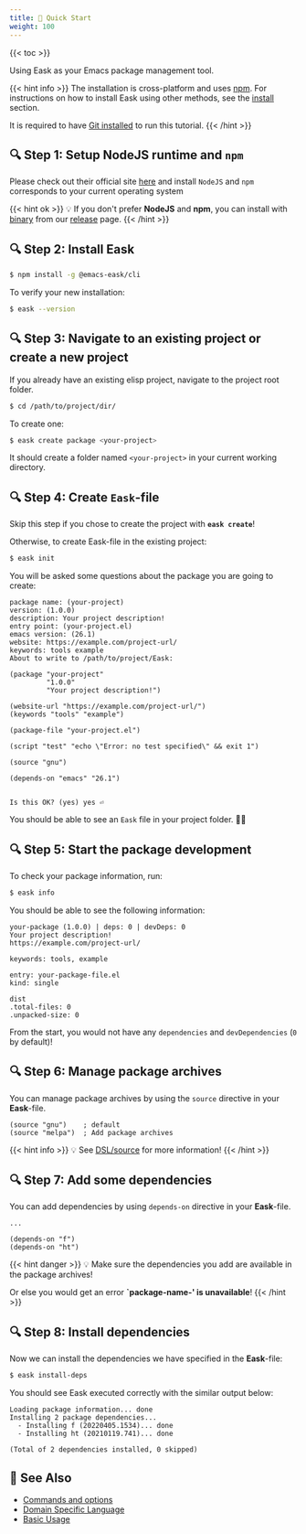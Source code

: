 ```yaml
---
title: 🔰 Quick Start
weight: 100
---
```


{{< toc >}}

Using Eask as your Emacs package management tool.

{{< hint info >}}
The installation is cross-platform and uses [npm](https://www.npmjs.com/).
For instructions on how to install Eask using other methods, see the
[install](https://emacs-eask.github.io/Getting-Started/Install-Eask/)
section.

It is required to have [Git installed](https://git-scm.com/downloads)
to run this tutorial.
{{< /hint >}}

## 🔍 Step 1: Setup NodeJS runtime and `npm`

Please check out their official site
[here](https://docs.npmjs.com/downloading-and-installing-node-js-and-npm#using-a-node-installer-to-install-nodejs-and-npm)
and install `NodeJS` and `npm` corresponds to your current operating system

{{< hint ok >}}
💡 If you don't prefer **NodeJS** and **npm**, you can install with [binary](https://emacs-eask.github.io/Getting-Started/Install-Eask/#binary-cross-platform)
from our [release](https://github.com/emacs-eask/cli/releases) page.
{{< /hint >}}

## 🔍 Step 2: Install Eask

```sh
$ npm install -g @emacs-eask/cli
```

To verify your new installation:

```sh
$ eask --version
```

## 🔍 Step 3: Navigate to an existing project or create a new project

If you already have an existing elisp project, navigate to the project root
folder.

```sh
$ cd /path/to/project/dir/
```

To create one:

```sh
$ eask create package <your-project>
```

It should create a folder named `<your-project>` in your current working directory.

## 🔍 Step 4: Create `Eask`-file

Skip this step if you chose to create the project with **`eask create`**!

Otherwise, to create Eask-file in the existing project:

```sh
$ eask init
```

You will be asked some questions about the package you are going to create:

```
package name: (your-project)
version: (1.0.0)
description: Your project description!
entry point: (your-project.el)
emacs version: (26.1)
website: https://example.com/project-url/
keywords: tools example
About to write to /path/to/project/Eask:

(package "your-project"
         "1.0.0"
         "Your project description!")

(website-url "https://example.com/project-url/")
(keywords "tools" "example")

(package-file "your-project.el")

(script "test" "echo \"Error: no test specified\" && exit 1")

(source "gnu")

(depends-on "emacs" "26.1")


Is this OK? (yes) yes ⏎
```

You should be able to see an `Eask` file in your project folder. 🎉🎊

## 🔍 Step 5: Start the package development

To check your package information, run:

```sh
$ eask info
```

You should be able to see the following information:

```
your-package (1.0.0) | deps: 0 | devDeps: 0
Your project description!
https://example.com/project-url/

keywords: tools, example

entry: your-package-file.el
kind: single

dist
.total-files: 0
.unpacked-size: 0
```

From the start, you would not have any `dependencies` and `devDependencies` (`0` by default)!

## 🔍 Step 6: Manage package archives

You can manage package archives by using the `source` directive in your **Eask**-file.

```elisp
(source "gnu")    ; default
(source "melpa")  ; Add package archives
```

{{< hint info >}}
💡 See [DSL/source](https://emacs-eask.github.io/DSL/#-source-alias) for more information!
{{< /hint >}}

## 🔍 Step 7: Add some dependencies

You can add dependencies by using `depends-on` directive in your **Eask**-file.

```elisp
...

(depends-on "f")
(depends-on "ht")
```

{{< hint danger >}}
💡 Make sure the dependencies you add are available in the package archives!

Or else you would get an error **`package-name-' is unavailable**!
{{< /hint >}}

## 🔍 Step 8: Install dependencies

Now we can install the dependencies we have specified in the **Eask**-file:

```sh
$ eask install-deps
```

You should see Eask executed correctly with the similar output below:

```
Loading package information... done
Installing 2 package dependencies...
  - Installing f (20220405.1534)... done
  - Installing ht (20210119.741)... done

(Total of 2 dependencies installed, 0 skipped)
```

## 🔗 See Also

- [Commands and options](https://emacs-eask.github.io/Getting-Started/Commands-and-options/)
- [Domain Specific Language](https://emacs-eask.github.io/DSL/)
- [Basic Usage](https://emacs-eask.github.io/Getting-Started/Basic-Usage/)
